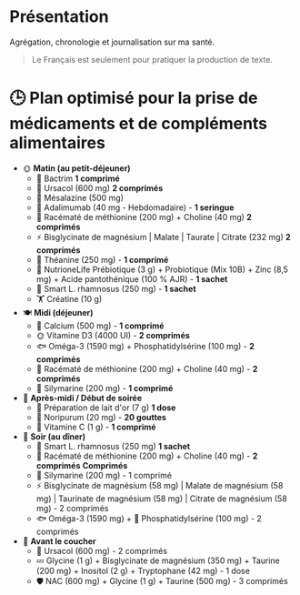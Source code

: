 # Présentation
Agrégation, chronologie et journalisation sur ma santé. 
> Le Français est seulement pour pratiquer la production de texte.

# 🕒 Plan optimisé pour la prise de médicaments et de compléments alimentaires
- 🌞 **Matin (au petit-déjeuner)**
  - 💊 Bactrim **1 comprimé**
  - 💊 Ursacol (600 mg) **2 comprimés**
  - 💊 Mésalazine (500 mg)
  - 💉 Adalimumab (40 mg - Hebdomadaire) - **1 seringue**
  - 🍻 Racématé de méthionine (200 mg) + Choline (40 mg) **2 comprimés**
  - ⚡ Bisglycinate de magnésium | Malate | Taurate | Citrate (232 mg) **2 comprimés**
  - 🍵 Théanine (250 mg) - **1 comprimé**
  - 🦠 NutrioneLife Prébiotique (3 g) + Probiotique (Mix 10B) + Zinc (8,5 mg) + Acide pantothénique (100 % AJR) - **1 sachet**
  - 🦠 Smart L. rhamnosus (250 mg) - **1 sachet**
  - 🏋️ Créatine (10 g)
- 🍽️ **Midi (déjeuner)**
  - 🦴 Calcium (500 mg) - **1 comprimé**
  - 🌞 Vitamine D3 (4000 UI) - **2 comprimés**
  - 🐟 Oméga-3 (1590 mg) + Phosphatidylsérine (100 mg) - **2 comprimés**
  - 🤒 Racématé de méthionine (200 mg) + Choline (40 mg) - **2 comprimés**
  - 🤒 Silymarine (200 mg) - **1 comprimé**
- 🌆 **Après-midi / Début de soirée**
  - 🌿 Préparation de lait d'or (7 g) **1 dose**
  - 💊 Noripurum (20 mg) - **20 gouttes**
  - 🍊 Vitamine C (1 g) - **1 comprimé**
- 🌙 **Soir (au dîner)**
  - 🦠 Smart L. rhamnosus (250 mg) **1 sachet**
  - 🤒 Racématé de méthionine (200 mg) + Choline (40 mg) - **2 comprimés** **Comprimés**
  - 🤒 Silymarine (200 mg) - 1 comprimé
  - ⚡ Bisglycinate de magnésium (58 mg) | Malate de magnésium (58 mg) | Taurinate de magnésium (58 mg) | Citrate de magnésium (58 mg) - 2 comprimés
  - 🐟 Oméga-3 (1590 mg) + 🧠 Phosphatidylsérine (100 mg) - 2 comprimés
- 🌃 **Avant le coucher**
  - 💊 Ursacol (600 mg) - 2 comprimés
  - 💤 Glycine (1 g) + Bisglycinate de magnésium (350 mg) + Taurine (200 mg) + Inositol (2 g) + Tryptophane (42 mg) - 1 dose
  - 🛡️ NAC (600 mg) + Glycine (1 g) + Taurine (500 mg) - 3 comprimés
